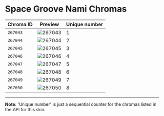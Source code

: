 # Space Groove Nami Chromas

| Chroma ID | Preview | Unique number |
|---|---|---|
| `267043` | ![267043](https://raw.communitydragon.org/latest/plugins/rcp-be-lol-game-data/global/default/v1/champion-chroma-images/267/267043.png) | 1 |
| `267044` | ![267044](https://raw.communitydragon.org/latest/plugins/rcp-be-lol-game-data/global/default/v1/champion-chroma-images/267/267044.png) | 2 |
| `267045` | ![267045](https://raw.communitydragon.org/latest/plugins/rcp-be-lol-game-data/global/default/v1/champion-chroma-images/267/267045.png) | 3 |
| `267046` | ![267046](https://raw.communitydragon.org/latest/plugins/rcp-be-lol-game-data/global/default/v1/champion-chroma-images/267/267046.png) | 4 |
| `267047` | ![267047](https://raw.communitydragon.org/latest/plugins/rcp-be-lol-game-data/global/default/v1/champion-chroma-images/267/267047.png) | 5 |
| `267048` | ![267048](https://raw.communitydragon.org/latest/plugins/rcp-be-lol-game-data/global/default/v1/champion-chroma-images/267/267048.png) | 6 |
| `267049` | ![267049](https://raw.communitydragon.org/latest/plugins/rcp-be-lol-game-data/global/default/v1/champion-chroma-images/267/267049.png) | 7 |
| `267050` | ![267050](https://raw.communitydragon.org/latest/plugins/rcp-be-lol-game-data/global/default/v1/champion-chroma-images/267/267050.png) | 8 |

---

**Note:** 'Unique number' is just a sequential counter for the chromas listed in the API for this skin.